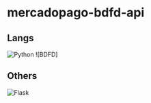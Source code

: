 # mercadopago-bdfd-api

## Langs
![Python](https://img.shields.io/badge/python-3670A0?style=for-the-badge&logo=python&logoColor=ffdd54) ![BDFD]

## Others
![Flask](https://img.shields.io/badge/flask-%23000.svg?style=for-the-badge&logo=flask&logoColor=blue)